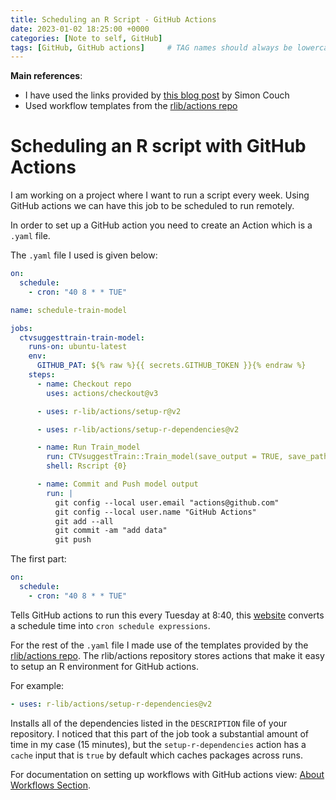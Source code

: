 ```yaml
---
title: Scheduling an R Script - GitHub Actions
date: 2023-01-02 18:25:00 +0000
categories: [Note to self, GitHub]
tags: [GitHub, GitHub actions]     # TAG names should always be lowercase
---
```


**Main references**:
  - I have used the links provided by [this blog post](https://blog--simonpcouch.netlify.app/blog/r-github-actions-commit/) by Simon Couch
  - Used workflow templates from the [rlib/actions repo](https://github.com/r-lib/actions)

# Scheduling an R script with GitHub Actions

I am working on a project where I want to run a script every week. Using GitHub actions we can have this job to be scheduled to run remotely.

In order to set up a GitHub action you need to create an Action which is a `.yaml` file.

The `.yaml` file I used is given below:

```yaml
on:
  schedule:
    - cron: "40 8 * * TUE"

name: schedule-train-model

jobs:
  ctvsuggesttrain-train-model:
    runs-on: ubuntu-latest
    env:
      GITHUB_PAT: ${% raw %}{{ secrets.GITHUB_TOKEN }}{% endraw %}
    steps:
      - name: Checkout repo
        uses: actions/checkout@v3

      - uses: r-lib/actions/setup-r@v2

      - uses: r-lib/actions/setup-r-dependencies@v2

      - name: Run Train_model
        run: CTVsuggestTrain::Train_model(save_output = TRUE, save_path = "OUTPUT/")
        shell: Rscript {0}

      - name: Commit and Push model output
        run: |
          git config --local user.email "actions@github.com"
          git config --local user.name "GitHub Actions"
          git add --all
          git commit -am "add data"
          git push
```

The first part:


```yaml
on:
  schedule:
    - cron: "40 8 * * TUE"
```    


Tells GitHub actions to run this every Tuesday at 8:40, this [website](https://crontab.guru/#40_8_*_*_TUE) converts a schedule time into `cron schedule expressions`.

For the rest of the `.yaml` file I made use of the templates provided by the [rlib/actions repo](https://github.com/r-lib/actions). The rlib/actions repository stores actions that make it easy to setup an R environment for GitHub actions.

For example:

```yaml
- uses: r-lib/actions/setup-r-dependencies@v2
```

Installs all of the dependencies listed in the `DESCRIPTION` file of your repository. I noticed that this part of the job took a substantial amount of time in my case (15 minutes), but the `setup-r-dependencies` action has a `cache` input that is `true` by default which caches packages across runs.

For documentation on setting up workflows with GitHub actions view:
[About Workflows Section](https://docs.github.com/en/actions/using-workflows/about-workflows).
